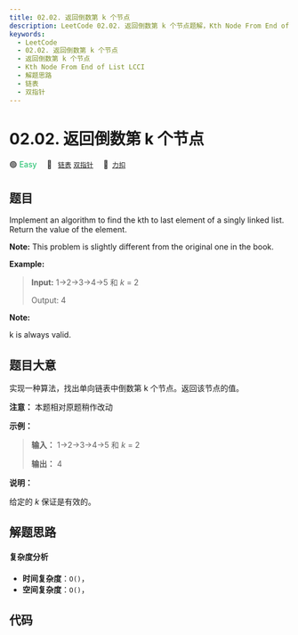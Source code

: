 ```yaml
---
title: 02.02. 返回倒数第 k 个节点
description: LeetCode 02.02. 返回倒数第 k 个节点题解，Kth Node From End of List LCCI，包含解题思路、复杂度分析以及完整的 JavaScript 代码实现。
keywords:
  - LeetCode
  - 02.02. 返回倒数第 k 个节点
  - 返回倒数第 k 个节点
  - Kth Node From End of List LCCI
  - 解题思路
  - 链表
  - 双指针
---
```


# 02.02. 返回倒数第 k 个节点

🟢 <font color=#15bd66>Easy</font>&emsp; 🔖&ensp; [`链表`](/tag/linked-list.md) [`双指针`](/tag/two-pointers.md)&emsp; 🔗&ensp;[`力扣`](https://leetcode.cn/problems/kth-node-from-end-of-list-lcci)

## 题目

Implement an algorithm to find the kth to last element of a singly linked
list. Return the value of the element.

**Note:** This problem is slightly different from the original one in the
book.

**Example:**

> 
> 
> 
> 
> 
> **Input:** 1->2->3->4->5 和 _k_ = 2
> 
> Output: 4

**Note:**

k is always valid.


## 题目大意

实现一种算法，找出单向链表中倒数第 k 个节点。返回该节点的值。

**注意：** 本题相对原题稍作改动

**示例：**

> 
> 
> 
> 
> 
> **输入：** 1->2->3->4->5 和 _k_ = 2
> 
> **输出：** 4

**说明：**

给定的 _k_  保证是有效的。


## 解题思路

#### 复杂度分析

- **时间复杂度**：`O()`，
- **空间复杂度**：`O()`，

## 代码

```javascript

```